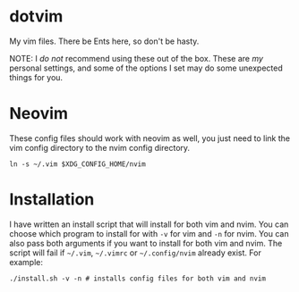 dotvim
======

My vim files.  There be Ents here, so don't be hasty.

NOTE: I _do not_ recommend using these out of the box.  These are _my_ personal
settings, and some of the options I set may do some unexpected things for you.

# Neovim

These config files should work with neovim as well, you just need to link the
vim config directory to the nvim config directory.

    ln -s ~/.vim $XDG_CONFIG_HOME/nvim

# Installation

I have written an install script that will install for both vim and nvim.  You
can choose which program to install for with `-v` for vim and `-n` for nvim.
You can also pass both arguments if you want to install for both vim and nvim.
The script will fail if `~/.vim`, `~/.vimrc` or `~/.config/nvim` already exist.
For example:

    ./install.sh -v -n # installs config files for both vim and nvim
